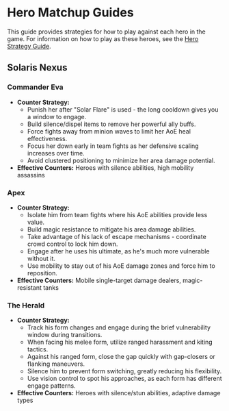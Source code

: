 # Hero Matchup Guides

This guide provides strategies for how to play against each hero in the game. For information on how to play as these heroes, see the [Hero Strategy Guide](HERO_STRATEGY_GUIDE.md).

## Solaris Nexus

### Commander Eva

* **Counter Strategy:**
  * Punish her after "Solar Flare" is used - the long cooldown gives you a window to engage.
  * Build silence/dispel items to remove her powerful ally buffs.
  * Force fights away from minion waves to limit her AoE heal effectiveness.
  * Focus her down early in team fights as her defensive scaling increases over time.
  * Avoid clustered positioning to minimize her area damage potential.
* **Effective Counters:** Heroes with silence abilities, high mobility assassins

### Apex

* **Counter Strategy:**
  * Isolate him from team fights where his AoE abilities provide less value.
  * Build magic resistance to mitigate his area damage abilities.
  * Take advantage of his lack of escape mechanisms - coordinate crowd control to lock him down.
  * Engage after he uses his ultimate, as he's much more vulnerable without it.
  * Use mobility to stay out of his AoE damage zones and force him to reposition.
* **Effective Counters:** Mobile single-target damage dealers, magic-resistant tanks

### The Herald

* **Counter Strategy:**
  * Track his form changes and engage during the brief vulnerability window during transitions.
  * When facing his melee form, utilize ranged harassment and kiting tactics.
  * Against his ranged form, close the gap quickly with gap-closers or flanking maneuvers.
  * Silence him to prevent form switching, greatly reducing his flexibility.
  * Use vision control to spot his approaches, as each form has different engage patterns.
* **Effective Counters:** Heroes with silence/stun abilities, adaptive damage types
